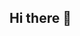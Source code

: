 ## Hi there 👋

<!--
**Kiddahkisz/Kiddahkisz** is a _special_ ✨ repository because its `README.md` (this file) appears on your GitHub profile.


Here are some ideas to get you started:

- 🔭 I’m currently working on ...https://github.dev/PaystackOSS/plugin-payment-forms-for-wordpress

- 🌱 I’m currently learning ...
- 👯 I’m looking to collaborate on ...
- 🤔 I’m looking for help with ...
- 💬 Ask me about ...
- 📫 How to reach me: ...
- 😄 Pronouns: ...
- ⚡ Fun fact: ...
-->
